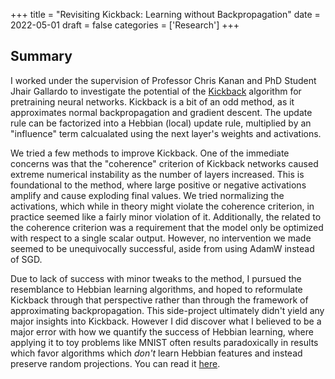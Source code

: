 +++
title = "Revisiting Kickback: Learning without Backpropagation"
date = 2022-05-01
draft = false
categories = ['Research']
+++
## Summary 

I worked under the supervision of Professor Chris Kanan and PhD Student Jhair Gallardo to investigate the potential of the [Kickback](https://arxiv.org/abs/1411.6191) algorithm for pretraining neural networks. Kickback is a bit of an odd method, as it approximates normal backpropagation and gradient descent. The update rule can be factorized into a Hebbian (local) update rule, multiplied by an "influence" term calcualated using the next layer's weights and activations. 

We tried a few methods to improve Kickback. One of the immediate concerns was that the "coherence" criterion of Kickback networks caused extreme numerical instability as the number of layers increased. This is foundational to the method, where large positive or negative activations amplify and cause exploding final values. We tried normalizing the activations, which while in theory might violate the coherence criterion, in practice seemed like a fairly minor violation of it. Additionally, the related to the coherence criterion was a requirement that the model only be optimized with respect to a single scalar output. However, no intervention we made seemed to be unequivocally successful, aside from using AdamW instead of SGD.

Due to lack of success with minor tweaks to the method, I pursued the resemblance to Hebbian learning algorithms, and hoped to reformulate Kickback through that perspective rather than through the framework of approximating backpropagation. This side-project ultimately didn't yield any major insights into Kickback. However I did discover what I believed to be a major error with how we quantify the success of Hebbian learning, where applying it to toy problems like MNIST often results paradoxically in results which favor algorithms which *don't* learn Hebbian features and instead preserve random projections. You can read it [here](files/hebbian-inequality.pdf).